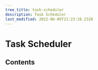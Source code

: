 ```yaml
---
tree_title: task-scheduler
description: Task Scheduler
last_modified: 2022-06-09T21:23:28.2328
---
```


# Task Scheduler

## Contents
